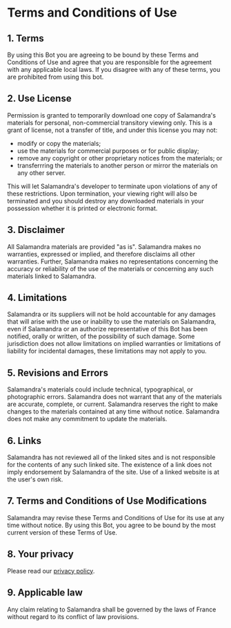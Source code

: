# Terms and Conditions of Use

## 1. Terms
By using this Bot you are agreeing to be bound by these Terms and Conditions of Use and agree that you are responsible for the agreement with any applicable local laws. If you disagree with any of these terms, you are prohibited from using this bot.

## 2. Use License
Permission is granted to temporarily download one copy of Salamandra's materials for personal, non-commercial transitory viewing only. This is a grant of license, not a transfer of title, and under this license you may not:

  - modify or copy the materials;
  - use the materials for commercial purposes or for public display;
  - remove any copyright or other proprietary notices from the materials; or
  - transferrring the materials to another person or mirror the materials on any other server.

This will let Salamandra's developer to terminate upon violations of any of these restrictions. Upon termination, your viewing right will also be terminated and you should destroy any downloaded materials in your possession whether it is printed or electronic format.

## 3. Disclaimer
All Salamandra materials are provided "as is". Salamandra makes no warranties, expressed or implied, and therefore disclaims all other warranties. Further, Salamandra makes no representations concerning the accuracy or reliability of the use of the materials or concerning any such materials linked to Salamandra.

## 4. Limitations
Salamandra or its suppliers will not be hold accountable for any damages that will arise with the use or inability to use the materials on Salamandra, even if Salamandra or an authorize representative of this Bot has been notified, orally or written, of the possibility of such damage. Some jurisdiction does not allow limitations on implied warranties or limitations of liability for incidental damages, these limitations may not apply to you.

## 5. Revisions and Errors
Salamandra's materials could include technical, typographical, or photographic errors. Salamandra does not warrant that any of the materials are accurate, complete, or current. Salamandra reserves the right to make changes to the materials contained at any time without notice. Salamandra does not make any commitment to update the materials.

## 6. Links
Salamandra has not reviewed all of the linked sites and is not responsible for the contents of any such linked site. The existence of a link does not imply endorsement by Salamandra of the site. Use of a linked website is at the user's own risk.

## 7. Terms and Conditions of Use Modifications
Salamandra may revise these Terms and Conditions of Use for its use at any time without notice. By using this Bot, you agree to be bound by the most current version of these Terms of Use.

## 8. Your privacy
Please read our [privacy policy](PRIVACY_POLICY.md).

## 9. Applicable law
Any claim relating to Salamandra shall be governed by the laws of France without regard to its conflict of law provisions.
